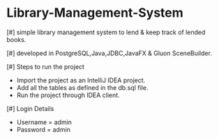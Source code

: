 # Library-Management-System

[#] simple library management system to lend & keep track of          lended   books. 

[#] developed in PostgreSQL,Java,JDBC,JavaFX & Gluon SceneBuilder.

[#] Steps to run the project
- Import the project as an IntelliJ IDEA project.
- Add all the tables as defined in the db.sql file.
- Run the project through IDEA client.

[#] Login Details
- Username = admin  
- Password = admin
